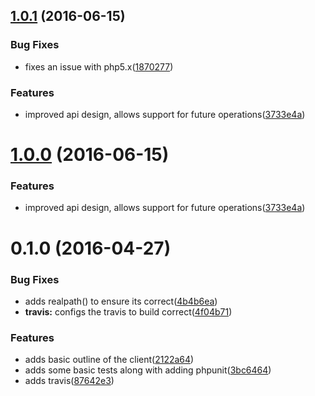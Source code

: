 <a name="1.0.1"></a>
## [1.0.1](https://github.com/gsdevme/jumpcloud-auth/compare/0.1.0...v1.0.1) (2016-06-15)


### Bug Fixes

* fixes an issue with php5.x([1870277](https://github.com/gsdevme/jumpcloud-auth/commit/1870277))


### Features

* improved api design, allows support for future operations([3733e4a](https://github.com/gsdevme/jumpcloud-auth/commit/3733e4a))



<a name="1.0.0"></a>
# [1.0.0](https://github.com/gsdevme/jumpcloud-auth/compare/0.1.0...v1.0.0) (2016-06-15)


### Features

* improved api design, allows support for future operations([3733e4a](https://github.com/gsdevme/jumpcloud-auth/commit/3733e4a))



<a name="0.1.0"></a>
# 0.1.0 (2016-04-27)


### Bug Fixes

* adds realpath() to ensure its correct([4b4b6ea](https://github.com/gsdevme/jumpcloud-auth/commit/4b4b6ea))
* **travis:** configs the travis to build correct([4f04b71](https://github.com/gsdevme/jumpcloud-auth/commit/4f04b71))


### Features

* adds basic outline of the client([2122a64](https://github.com/gsdevme/jumpcloud-auth/commit/2122a64))
* adds some basic tests along with adding phpunit([3bc6464](https://github.com/gsdevme/jumpcloud-auth/commit/3bc6464))
* adds travis([87642e3](https://github.com/gsdevme/jumpcloud-auth/commit/87642e3))



